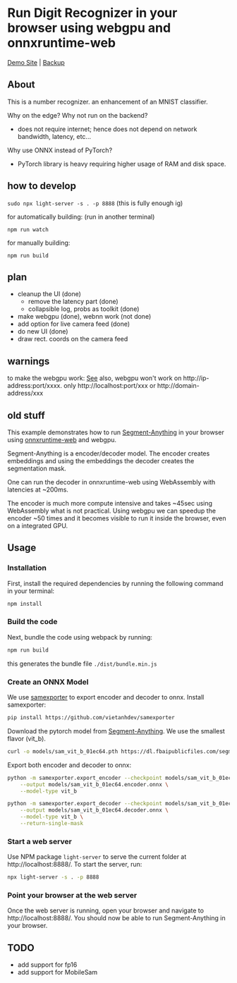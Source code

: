 # Run Digit Recognizer in your browser using webgpu and onnxruntime-web

[Demo Site](https://digitr12345.ddns.net/) | 
[Backup](http://13.53.147.31:8085/index.html?provider=wasm)

## About

This is a number recognizer. an enhancement of an MNIST classifier.

Why on the edge? Why not run on the backend?
- does not require internet; hence does not depend on network bandwidth, latency, etc...

Why use ONNX instead of PyTorch?
- PyTorch library is heavy requiring higher usage of RAM and disk space.

## how to develop

`sudo npx light-server -s . -p 8888` (this is fully enough ig)

for automatically building: (run in another terminal)

`npm run watch`

for manually building:

`npm run build`


## plan

- cleanup the UI (done)
    - remove the latency part (done)
    - collapsible log, probs as toolkit (done)
- make webgpu (done), webnn work (not done)
- add option for live camera feed (done)
- do new UI (done)
- draw rect. coords on the camera feed


## warnings
to make the webgpu work: [See](https://support.google.com/chrome/thread/241880794?hl=en&msgid=242250259)
also, webgpu won't work on http://ip-address:port/xxxx. only http://localhost:port/xxx or http://domain-address/xxx











## old stuff

This example demonstrates how to run [Segment-Anything](https://github.com/facebookresearch/segment-anything) in your 
browser using [onnxruntime-web](https://github.com/microsoft/onnxruntime) and webgpu.

Segment-Anything is a encoder/decoder model. The encoder creates embeddings and using the embeddings the decoder creates the segmentation mask.

One can run the decoder in onnxruntime-web using WebAssembly with  latencies at ~200ms. 

The encoder is much more compute intensive and takes ~45sec using WebAssembly what is not practical.
Using webgpu we can speedup the encoder ~50 times and it becomes visible to run it inside the browser, even on a integrated GPU.

## Usage

### Installation
First, install the required dependencies by running the following command in your terminal:
```sh
npm install
```

### Build the code
Next, bundle the code using webpack by running:
```sh
npm run build
```
this generates the bundle file `./dist/bundle.min.js`

### Create an ONNX Model

We use [samexporter](https://github.com/vietanhdev/samexporter) to export encoder and decoder to onnx.
Install samexporter:
```sh
pip install https://github.com/vietanhdev/samexporter
```
Download the pytorch model from [Segment-Anything](https://github.com/facebookresearch/segment-anything). We use the smallest flavor (vit_b).
```sh
curl -o models/sam_vit_b_01ec64.pth https://dl.fbaipublicfiles.com/segment_anything/sam_vit_b_01ec64.pth
```
Export both encoder and decoder to onnx:
```sh
python -m samexporter.export_encoder --checkpoint models/sam_vit_b_01ec64.pth \
    --output models/sam_vit_b_01ec64.encoder.onnx \
    --model-type vit_b 

python -m samexporter.export_decoder --checkpoint models/sam_vit_b_01ec64.pth \
    --output models/sam_vit_b_01ec64.decoder.onnx \
    --model-type vit_b \
    --return-single-mask
```
### Start a web server
Use NPM package `light-server` to serve the current folder at http://localhost:8888/.
To start the server, run:
```sh
npx light-server -s . -p 8888
```

### Point your browser at the web server
Once the web server is running, open your browser and navigate to http://localhost:8888/. 
You should now be able to run Segment-Anything in your browser.

## TODO
* add support for fp16
* add support for MobileSam
